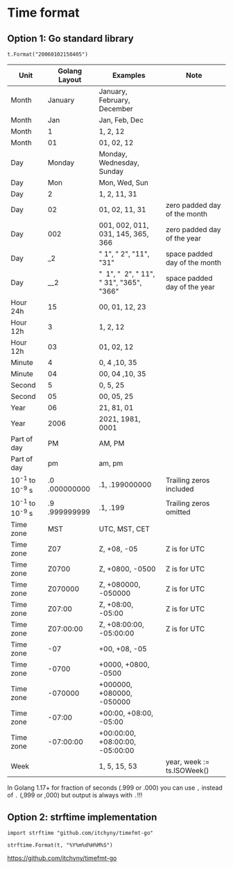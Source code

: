 # Time format

## Option 1: Go standard library

```
t.Format("20060102150405")
```

| Unit                                 | Golang Layout | Examples                                           | Note                          |
| ------------------------------------ | ------------- | -------------------------------------------------- | ----------------------------- |
| Month                                | January       | January, February, December                        |                               |
| Month                                | Jan           | Jan, Feb, Dec                                      |                               |
| Month                                | 1             | 1, 2, 12                                           |                               |
| Month                                | 01            | 01, 02, 12                                         |                               |
| Day                                  | Monday        | Monday, Wednesday, Sunday                          |                               |
| Day                                  | Mon           | Mon, Wed, Sun                                      |                               |
| Day                                  | 2             | 1, 2, 11, 31                                       |                               |
| Day                                  | 02            | 01, 02, 11, 31                                     | zero padded day of the month  |
| Day                                  | 002           | 001, 002, 011, 031, 145, 365, 366                  | zero padded day of the year   |
| Day                                  | \_2           | " 1", " 2", "11", "31"                             | space padded day of the month |
| Day                                  | \_\_2         | "&nbsp; 1", "&nbsp; 2", " 11", " 31", "365", "366" | space padded day of the year  |
| Hour 24h                             | 15            | 00, 01, 12, 23                                     |                               |
| Hour 12h                             | 3             | 1, 2, 12                                           |                               |
| Hour 12h                             | 03            | 01, 02, 12                                         |                               |
| Minute                               | 4             | 0, 4 ,10, 35                                       |                               |
| Minute                               | 04            | 00, 04 ,10, 35                                     |                               |
| Second                               | 5             | 0, 5, 25                                           |                               |
| Second                               | 05            | 00, 05, 25                                         |                               |
| Year                                 | 06            | 21, 81, 01                                         |                               |
| Year                                 | 2006          | 2021, 1981, 0001                                   |                               |
| Part of day                          | PM            | AM, PM                                             |                               |
| Part of day                          | pm            | am, pm                                             |                               |
| 10<sup>-1</sup> to 10<sup>-9</sup> s | .0 .000000000 | .1, .199000000                                     | Trailing zeros included       |
| 10<sup>-1</sup> to 10<sup>-9</sup> s | .9 .999999999 | .1, .199                                           | Trailing zeros omitted        |
| Time zone                            | MST           | UTC, MST, CET                                      |                               |
| Time zone                            | Z07           | Z, +08, -05                                        | Z is for UTC                  |
| Time zone                            | Z0700         | Z, +0800, -0500                                    | Z is for UTC                  |
| Time zone                            | Z070000       | Z, +080000, -050000                                | Z is for UTC                  |
| Time zone                            | Z07:00        | Z, +08:00, -05:00                                  | Z is for UTC                  |
| Time zone                            | Z07:00:00     | Z, +08:00:00, -05:00:00                            | Z is for UTC                  |
| Time zone                            | -07           | +00, +08, -05                                      |                               |
| Time zone                            | -0700         | +0000, +0800, -0500                                |                               |
| Time zone                            | -070000       | +000000, +080000, -050000                          |                               |
| Time zone                            | -07:00        | +00:00, +08:00, -05:00                             |                               |
| Time zone                            | -07:00:00     | +00:00:00, +08:00:00, -05:00:00                    |                               |
| Week                                 |               | 1, 5, 15, 53                                       | year, week := ts.ISOWeek()    |

In Golang 1.17+ for fraction of seconds (.999 or .000) you can use `,` instead of `.` (,999 or ,000) but output is always with `.`!!!

## Option 2: strftime implementation

```
import strftime "github.com/itchyny/timefmt-go"
```

```
strftime.Format(t, "%Y%m%d%H%M%S")
```

https://github.com/itchyny/timefmt-go